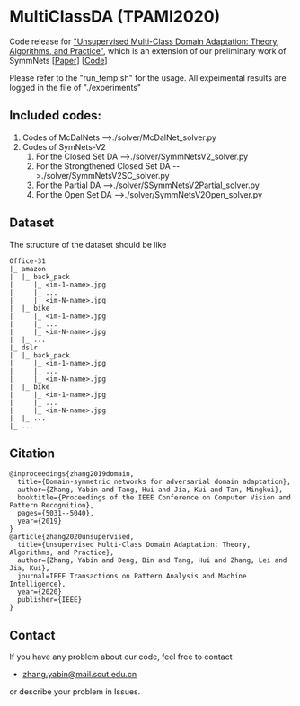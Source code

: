 # MultiClassDA (TPAMI2020)
Code release for ["Unsupervised Multi-Class Domain Adaptation: Theory, Algorithms, and Practice"](https://arxiv.org/pdf/2002.08681.pdf), which is
an extension of our preliminary work of SymmNets [[Paper](https://zpascal.net/cvpr2019/Zhang_Domain-Symmetric_Networks_for_Adversarial_Domain_Adaptation_CVPR_2019_paper.pdf)] [[Code](https://github.com/YBZh/SymNets)]

Please refer to the "run_temp.sh" for the usage. 
All expeimental results are logged in the file of "./experiments"




## Included codes:
1. Codes of McDalNets -->./solver/McDalNet_solver.py
2. Codes of SymNets-V2
    1. For the Closed Set DA -->./solver/SymmNetsV2_solver.py
    2. For the Strongthened Closed Set DA -->./solver/SymmNetsV2SC_solver.py
    3. For the Partial DA  -->./solver/SSymmNetsV2Partial_solver.py
    4. For the Open Set DA  -->./solver/SymmNetsV2Open_solver.py


## Dataset
The structure of the dataset should be like

```
Office-31
|_ amazon
|  |_ back_pack
|     |_ <im-1-name>.jpg
|     |_ ...
|     |_ <im-N-name>.jpg
|  |_ bike
|     |_ <im-1-name>.jpg
|     |_ ...
|     |_ <im-N-name>.jpg
|  |_ ...
|_ dslr
|  |_ back_pack
|     |_ <im-1-name>.jpg
|     |_ ...
|     |_ <im-N-name>.jpg
|  |_ bike
|     |_ <im-1-name>.jpg
|     |_ ...
|     |_ <im-N-name>.jpg
|  |_ ...
|_ ...
```


## Citation

    @inproceedings{zhang2019domain,
      title={Domain-symmetric networks for adversarial domain adaptation},
      author={Zhang, Yabin and Tang, Hui and Jia, Kui and Tan, Mingkui},
      booktitle={Proceedings of the IEEE Conference on Computer Vision and Pattern Recognition},
      pages={5031--5040},
      year={2019}
    }
    @article{zhang2020unsupervised,
      title={Unsupervised Multi-Class Domain Adaptation: Theory, Algorithms, and Practice},
      author={Zhang, Yabin and Deng, Bin and Tang, Hui and Zhang, Lei and Jia, Kui},
      journal=IEEE Transactions on Pattern Analysis and Machine Intelligence},
      year={2020}
      publisher={IEEE}
    }

## Contact
If you have any problem about our code, feel free to contact
- zhang.yabin@mail.scut.edu.cn

or describe your problem in Issues. 
